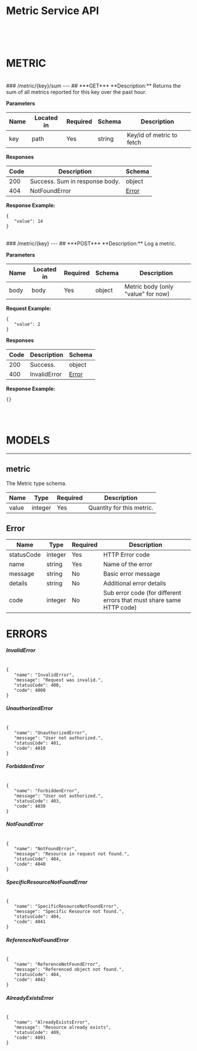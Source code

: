 Metric Service API
==================
<br/><br/><br/>
# **METRIC**<br/>

<br/>
### /metric/{key}/sum
---
## ***GET***
**Description:** Returns the sum of all metrics reported for this key over the past hour.

**Parameters**

| Name | Located in | Required | Schema | Description |
| ---- | ---------- | -------- | ------ | ----------- |
| key | path | Yes | string | Key/id of metric to fetch |

**Responses**

| Code | Description | Schema |
| ---- | ----------- | ------ |
| 200 | Success. Sum in response body. | object |
| 404 | NotFoundError | [Error](#error) |

**Response Example:** 

```
{
   "value": 14
}
```
<br/>
### /metric/{key}
---
## ***POST***
**Description:** Log a metric.

**Parameters**

| Name | Located in | Required | Schema | Description |
| ---- | ---------- | -------- | ------ | ----------- |
| body | body | Yes | object | Metric body (only "value" for now) |

**Request Example:** 

```
{
   "value": 2
}
```
**Responses**

| Code | Description | Schema |
| ---- | ----------- | ------ |
| 200 | Success. | object |
| 400 | InvalidError | [Error](#error) |

**Response Example:** 

```
{}
```
<br/><br/>
# **MODELS**
---
## <a name="metric"></a>**metric**  
The Metric type schema.

| Name | Type | Required | Description |
| ---- | ---- | -------- | ----------- |
| value | integer | Yes | Quantity for this metric. |
## <a name="error"></a>**Error**  


| Name | Type | Required | Description |
| ---- | ---- | -------- | ----------- |
| statusCode | integer | Yes | HTTP Error code |
| name | string | Yes | Name of the error |
| message | string | No | Basic error message |
| details | string | No | Additional error details |
| code | integer | No | Sub error code (for different errors that must share same HTTP code) |

# **ERRORS**


##### InvalidError


```

{
   "name": "InvalidError",
   "message": "Request was invalid.",
   "statusCode": 400,
   "code": 4000
}

```


##### UnauthorizedError


```

{
   "name": "UnauthorizedError",
   "message": "User not authorized.",
   "statusCode": 401,
   "code": 4010
}

```


##### ForbiddenError


```

{
   "name": "ForbiddenError",
   "message": "User not authorized.",
   "statusCode": 403,
   "code": 4030
}

```


##### NotFoundError


```

{
   "name": "NotFoundError",
   "message": "Resource in request not found.",
   "statusCode": 404,
   "code": 4040
}

```


##### SpecificResourceNotFoundError


```

{
   "name": "SpecificResourceNotFoundError",
   "message": "Specific Resource not found.",
   "statusCode": 404,
   "code": 4041
}

```


##### ReferenceNotFoundError


```

{
   "name": "ReferenceNotFoundError",
   "message": "Referenced object not found.",
   "statusCode": 404,
   "code": 4042
}

```


##### AlreadyExistsError


```

{
   "name": "AlreadyExistsError",
   "message": "Resource already exists",
   "statusCode": 409,
   "code": 4091
}

```

